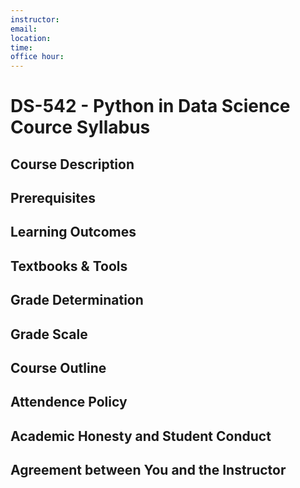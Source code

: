 ```yaml
---
instructor:
email:
location:
time: 
office hour: 
---
```

# DS-542 - Python in Data Science Cource Syllabus

## Course Description
## Prerequisites
## Learning Outcomes
## Textbooks & Tools
## Grade Determination
## Grade Scale
## Course Outline
## Attendence Policy
## Academic Honesty and Student Conduct
## Agreement between You and the Instructor
